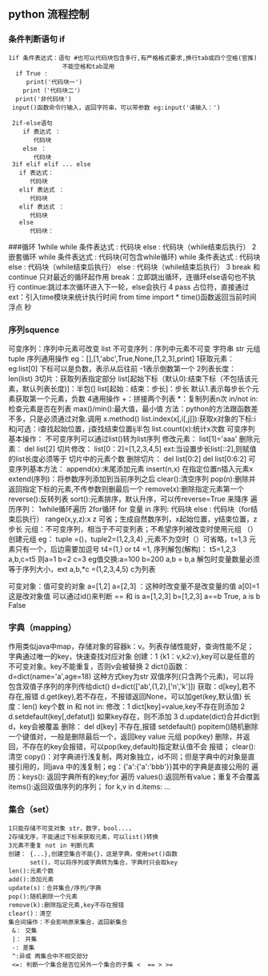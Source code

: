 ## python 流程控制

### 条件判断语句 if
    1if 条件表达式：语句 #也可以代码块包含多行,有严格格式要求,换行tab或四个空格(官推)
                   不能空格和tab混用
      if True : 
         print('代码块一')
      	print（'代码块二'）
      print('非代码块')
     input()函数命令行输入，返回字符串，可以带参数 eg:input('请输入：')

     2if-else语句
        if 表达式 ：
           代码块
        else ：
           代码块
     3if elif elif ... else
       if 表达式：
          代码块
       elif 表达式 ：
          代码块
       elif 表达式 ：
          代码块
       else
          代码块：

###循环
   1while
    while 条件表达式 :
      代码块
    else :
      代码块（while结束后执行）
   2嵌套循环
    while 条件表达式 :
      代码块(可包含while循环)
      while 条件表达式 :
       代码块
      else :
       代码块（while结束后执行）
    else :
      代码块（while结束后执行）
   3 break 和 continue 只对最近的循环起作用
     break：立即跳出循环，连循环else语句也不执行
     continue:跳过本次循环进入下一轮，else会执行
   4 pass 占位符，直接通过
   ext：引入time模块来统计执行时间
    from time import *
    time()函数返回当前时间浮点 秒

### 序列squence
  可变序列：序列中元素可改变 
         list
  不可变序列：序列中元素不可变
         字符串 str
         元组 tuple
 序列通用操作
   eg：[],[1,'abc',True,None,[1,2,3],print]
  1获取元素：
    eg:list[0]
    下标可以是负数，表示从后往前 -1表示倒数第一个
  2列表长度：
    len(list)
  3切片：获取列表指定部分
list[起始下标（默认0):结束下标（不包括该元素，默认列表长度)]：半包(]
list[起始：结束：步长]：步长 默认1.表示每步长个元素获取第一个元素，负数
  4通用操作
   +：拼接两个列表
   *：复制列表n次
   in/not in:检查元素是否在列表
   max()/min():最大值，最小值
   方法：python的方法跟函数差不多，只是必须通过对象.调用 x.method()
   list.index(x[,i[,j]]):获取x对象的下标:i和j可选：i查找起始位置，j查找结束位置ij半包
   list.count(x):统计x次数
 可变序列基本操作：
   不可变序列可以通过list()转为list序列
   修改元素： list[1]='aaa'
   删除元素： del list[2]
   切片修改： list[0：2]=[1,2,3,4,5] ext:当设置步长list[::2],则赋值的list长度必须等于
            切片中的元素个数
   删除切片： del list[0:2]  del list[0:6:2]
 可变序列基本方法：
   append(x):末尾添加元素
   insert(n,x) 在指定位置n插入元素x
   extend(序列)：将参数序列添加到当前序列之后
   clear():清空序列
   pop(n):删除并返回指定下标的元素,不传参数则删最后一个
   remove(x):删除指定元素第一个
   reverse():反转列表
   sort():元素排序，默认升序，可以传reverse=True 来降序
 遍历序列：
    1while循环遍历
    2for循环
      for 变量 in 序列:
        代码块
      else :
      代码块（for结束后执行）
 range(x,y,z):x z 可省；生成自然数序列，x起始位置，y结束位置，z步长
 元组：不可变序列，相当于不可变列表；不希望序列被改变时使用元组
      （）创建元组 eg： tuple =()，tuple2=(1,2,3,4) ,元素不为空时（）可省略，t=1,3
       元素只有一个，后边需要加逗号 t4=(1,) or t4 =1,
 序列解包(解构)： t5=1,2,3  a,b,c=t5 则a=1 b=2 c=3 eg值交换:a=100 b=200 a,b = b,a
               解包时变量数量必须等于序列大小，ext a,b,*c =(1,2,3,4,5) c为列表

可变对象：值可变的对象
         a=[1,2] a=[2,3] ：这种时改变量不是改变量的值 a[0]=1 这是改对象值
         可以通过id()来判断
== 和 is 
 a=[1,2,3] b=[1,2,3] a==b True, a is b False

### 字典（mapping）
   作用类似java中map，存储对象的容器k：v。列表存储性能好，查询性能不足；
   字典通过唯一的key，快速查找对应对象
   创建：1 {k1：v,k2:v},key可以是任意的不可变对象。key不能重复，否则v会被替换
        2 dict()函数： d=dict(name='a',age=18) 这种方式key为str
                     双值序列(只含两个元素)，可以将包含双值子序列的序列传给dict()
                      d=dict(['ab',(1,2),['n','k']])
   获取：d[key],若不存在,报错
        d.get(key),若不存在，不报错返回None，可以加get(key,默认值)
   长度：len() key个数
   in 和 not in:
   修改：1 dict[key]=value,key不存在则添加
        2 d.setdefault(key[,defatut]) 如果key存在，则不添加
        3 d.update(dict)合并dict到d，key会被覆盖
   删除： del d[key] 不存在,报错
         setdefault()
         popitem()随机删除一个键值对，一般是删除最后一个，返回key value 元组
         pop(key) 删除，并返回，不存在的key会报错，可以pop(key,default)指定默认值不会
          报错；
         clear():清空
   copy()：对字典进行浅复制，两对象独立，id不同；但是字典中的对象是直接引用的，同java
          中的浅复制；eg：{'a':{'a':'bbb'}}其中的字典是直接公用的
   遍历：keys(): 返回字典所有的key;for 遍历
        values():返回所有value；重复不会覆盖
        items():返回双值序列的序列； for k,v in d.items: ...
### 集合（set）
    1只能存储不可变对象 str，数字，bool...，
    2存储无序，不能通过下标来获取元素，可以list()转换
    3元素不重复 not in 判断元素 
    创建： {...},创建空集合不能{}，这是字典，使用set()函数
          set()，可以将序列或字典转为集合，字典时只会取key
    len():元素个数
    add():添加元素
    update(s)：合并集合/序列/字典
    pop():随机删除一个元素
    remove(k):删除指定元素,key不存在报错
    clear()：清空
    集合间操作：不会影响原来集合，返回新集合
     &： 交集
     |： 并集
     -: 差集
     ^:异或 两集合中不相交部分
     <=: 判断一个集合是否位另外一个集合的子集 <  == > >=



